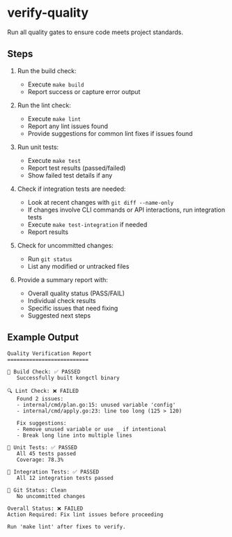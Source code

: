 # verify-quality

Run all quality gates to ensure code meets project standards.

## Steps

1. Run the build check:
   - Execute `make build`
   - Report success or capture error output

2. Run the lint check:
   - Execute `make lint`
   - Report any lint issues found
   - Provide suggestions for common lint fixes if issues found

3. Run unit tests:
   - Execute `make test`
   - Report test results (passed/failed)
   - Show failed test details if any

4. Check if integration tests are needed:
   - Look at recent changes with `git diff --name-only`
   - If changes involve CLI commands or API interactions, run integration tests
   - Execute `make test-integration` if needed
   - Report results

5. Check for uncommitted changes:
   - Run `git status`
   - List any modified or untracked files

6. Provide a summary report with:
   - Overall quality status (PASS/FAIL)
   - Individual check results
   - Specific issues that need fixing
   - Suggested next steps

## Example Output

```
Quality Verification Report
==========================

🔨 Build Check: ✅ PASSED
   Successfully built kongctl binary

🔍 Lint Check: ❌ FAILED
   Found 2 issues:
   - internal/cmd/plan.go:15: unused variable 'config'
   - internal/cmd/apply.go:23: line too long (125 > 120)
   
   Fix suggestions:
   - Remove unused variable or use _ if intentional
   - Break long line into multiple lines

🧪 Unit Tests: ✅ PASSED
   All 45 tests passed
   Coverage: 78.3%

🔌 Integration Tests: ✅ PASSED
   All 12 integration tests passed

📁 Git Status: Clean
   No uncommitted changes

Overall Status: ❌ FAILED
Action Required: Fix lint issues before proceeding

Run 'make lint' after fixes to verify.
```